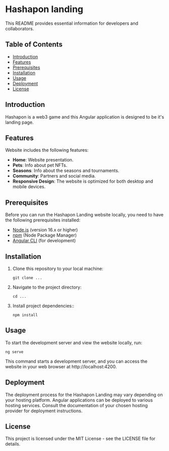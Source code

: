 # Hashapon landing

This README provides essential information for developers and collaborators.

## Table of Contents

- [Introduction](#introduction)
- [Features](#features)
- [Prerequisites](#prerequisites)
- [Installation](#installation)
- [Usage](#usage)
- [Deployment](#deployment)
- [License](#license)

## Introduction

Hashapon is a web3 game and this Angular application is designed to be it's landing page.

## Features

Website includes the following features:

- **Home**: Website presentation.
- **Pets**: Info about pet NFTs.
- **Seasons**: Info about the seasons and tournaments.
- **Community**: Partners and social media.
- **Responsive Design**: The website is optimized for both desktop and mobile devices.

## Prerequisites

Before you can run the Hashapon Landing website locally, you need to have the following prerequisites installed:

- [Node.js](https://nodejs.org/) (version 16.x or higher)
- [npm](https://www.npmjs.com/) (Node Package Manager)
- [Angular CLI](https://angular.io/cli) (for development)

## Installation

1. Clone this repository to your local machine:

   ```
   git clone ...
   ```

2. Navigate to the project directory:

   ```
   cd ...
   ```

3. Install project dependencies::

   ```
   npm install
   ```

## Usage

To start the development server and view the website locally, run:

  ```
  ng serve
  ```

This command starts a development server, and you can access the website in your web browser at http://localhost:4200.

## Deployment

The deployment process for the Hashapon Landing may vary depending on your hosting platform. Angular applications can be deployed to various hosting services. Consult the documentation of your chosen hosting provider for deployment instructions.

## License

This project is licensed under the MIT License - see the LICENSE file for details.
